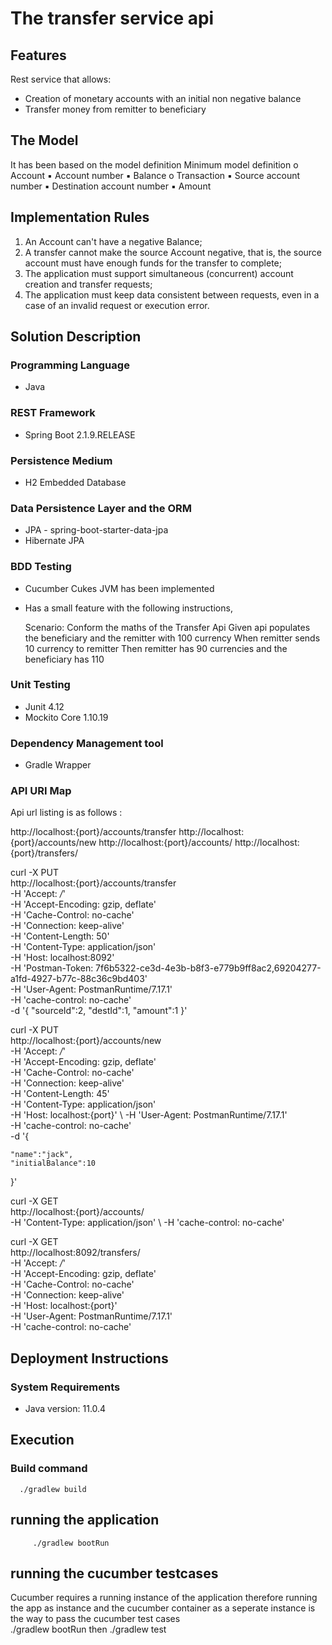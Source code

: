 #  The transfer service api
## Features
Rest service that allows:
* Creation of monetary accounts with an initial non negative balance
* Transfer money from remitter to beneficiary

## The Model
 It has been based on the model definition
 Minimum model definition
 o Account
 ▪ Account number
 ▪ Balance
 o Transaction
 ▪ Source account number
 ▪ Destination account number
 ▪ Amount
 
## Implementation Rules
1. An Account can't have a negative Balance;
1. A transfer cannot make the source Account negative, that is, the source account must have enough funds for the transfer to complete;
1. The application must support simultaneous (concurrent) account creation and transfer requests;
1. The application must keep data consistent between requests, even in a case of an invalid request or execution error.

## Solution Description
### Programming Language
* Java
###  REST Framework
* Spring Boot 2.1.9.RELEASE
### Persistence Medium
* H2 Embedded Database
### Data Persistence Layer and the  ORM
* JPA - spring-boot-starter-data-jpa
* Hibernate JPA
### BDD Testing
* Cucumber Cukes JVM has been implemented 
* Has a small feature with the following instructions,
  
  Scenario: Conform the maths of the Transfer Api
    Given api populates the beneficiary  and the remitter with  100 currency
    When remitter sends 10 currency to remitter
    Then remitter has 90 currencies and the beneficiary has 110
    
    
### Unit Testing
* Junit 4.12
* Mockito Core 1.10.19
### Dependency Management tool
* Gradle Wrapper
 
### API URI Map

Api url listing is as follows :

http://localhost:{port}/accounts/transfer
http://localhost:{port}/accounts/new
http://localhost:{port}/accounts/
http://localhost:{port}/transfers/

curl -X PUT \
  http://localhost:{port}/accounts/transfer \
  -H 'Accept: */*' \
  -H 'Accept-Encoding: gzip, deflate' \
  -H 'Cache-Control: no-cache' \
  -H 'Connection: keep-alive' \
  -H 'Content-Length: 50' \
  -H 'Content-Type: application/json' \
  -H 'Host: localhost:8092' \
  -H 'Postman-Token: 7f6b5322-ce3d-4e3b-b8f3-e779b9ff8ac2,69204277-a1fd-4927-b77c-88c36c9bd403' \
  -H 'User-Agent: PostmanRuntime/7.17.1' \
  -H 'cache-control: no-cache' \
  -d '{ 
	"sourceId":2,
 	"destId":1,
 	 "amount":1
}'

curl -X PUT \
  http://localhost:{port}/accounts/new \
  -H 'Accept: */*' \
  -H 'Accept-Encoding: gzip, deflate' \
  -H 'Cache-Control: no-cache' \
  -H 'Connection: keep-alive' \
  -H 'Content-Length: 45' \
  -H 'Content-Type: application/json' \
  -H 'Host: localhost:{port}' \ 
  -H 'User-Agent: PostmanRuntime/7.17.1' \
  -H 'cache-control: no-cache' \
  -d '{
	
	
	"name":"jack",
 	"initialBalance":10
}'

curl -X GET \
  http://localhost:{port}/accounts/ \
  -H 'Content-Type: application/json' \ 
  -H 'cache-control: no-cache'
  
  curl -X GET \
    http://localhost:8092/transfers/ \
    -H 'Accept: */*' \
    -H 'Accept-Encoding: gzip, deflate' \
    -H 'Cache-Control: no-cache' \
    -H 'Connection: keep-alive' \
    -H 'Host: localhost:{port}' \
    -H 'User-Agent: PostmanRuntime/7.17.1' \
    -H 'cache-control: no-cache'


## Deployment Instructions
### System Requirements
   * Java version: 11.0.4  

## Execution
   ### Build command 
      ./gradlew build   
      
   ## running the application
         ./gradlew bootRun
         
   ## running the cucumber testcases
   Cucumber requires a running instance of the application therefore running the app as instance
   and the cucumber container as a seperate instance is the way to pass the cucumber test cases  
            ./gradlew bootRun then ./gradlew test
             